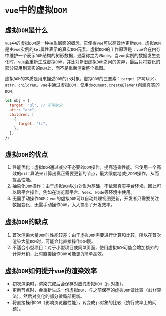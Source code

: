 # `vue`中的虚拟`DOM`

## 虚拟`DOM`是什么

`vue`中的虚拟`DOM`是一种抽象层面的概念，它使得`vue`可以高效地更新`DOM`。虚拟`DOM`是由`vue`实例的`$el`属性表示的真实`DOM`元素。虚拟`DOM`的工作原理是：`vue`会在内存中维护一个表示`DOM`结构的树形数据，通常称之为`VNode`。当`vue`实例的数据发生变化时，`vue`会重新生成虚拟`DOM`，并比对新旧虚拟`DOM`之间的差异，最后只将变化的部分应用到真实的`DOM`上，而不是重新渲染整个视图。

虚拟`DOM`的本质是用来描述`DOM`的`js`对象，虚拟`DOM`的三要素：`target（不可缺少）`、`attr`、`children`。`vue`中通过虚拟`DOM`，使用`document.createElement`创建真实的`DOM`。

```js
let obj = {
  target: "ul", // 不可缺少
  attr: "abc",
  children: [
    {
      target: "li",
    },
  ],
};
```

## 虚拟`DOM`的优点

1. 性能优化：虚拟`DOM`通过减少不必要的`DOM`操作，提高渲染性能。它使用一个高效的`diff`算法来计算出真正需要更新的节点，最大限度地减少`DOM`操作，从而提高性能。
2. 抽象化`DOM`操作：由于虚拟`DOM`以`js`对象为基础，不依赖真实平台环境，因此可以跨平台操作，例如在浏览器平台、`Weex`、`Node`等环境中使用。
3. 无需手动操作`DOM`：`vue`的虚拟`DOM`可以自动处理视图更新，开发者只需要关注数据变化，无需手动操作`DOM`，大大提高了开发效率。

## 虚拟`DOM`的缺点

1. 首次渲染大量`DOM`时性能较差：由于虚拟`DOM`需要进行计算和比较，所以在首次渲染大量`DOM`时，可能会比直接操作`DOM`慢。
2. 不适合小型项目：对于小型项目或简单页面，使用虚拟`DOM`可能会增加额外的计算开销，此时直接操作`DOM`可能更为简单高效。

## 虚拟`DOM`如何提升`vue`的渲染效率

- 初次渲染时，渲染完成后会保存对应的虚拟`DOM`（js 对象）。
- 更新节点时，会重新生成一份虚拟`DOM`，与之前保存的虚拟`DOM`做比较（`diff`算法），然后对变化的部分做局部更新。
- 将直接操作`DOM`（影响浏览器性能），转变成`js`对象的比较（执行效率上的问题）。

